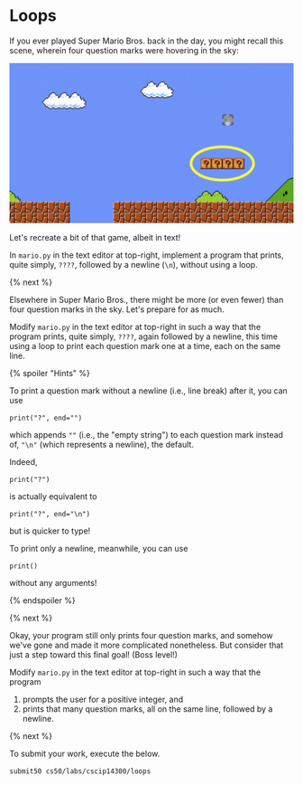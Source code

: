 # Loops

If you ever played Super Mario Bros. back in the day, you might recall this scene, wherein four question marks were hovering in the sky:

![four question marks in a row](mario.png)

Let's recreate a bit of that game, albeit in text!

In `mario.py` in the text editor at top-right, implement a program that prints, quite simply, `????`, followed by a newline (`\n`), without using a loop.

{% next %}

Elsewhere in Super Mario Bros., there might be more (or even fewer) than four question marks in the sky. Let's prepare for as much.

Modify `mario.py` in the text editor at top-right in such a way that the program prints, quite simply, `????`, again followed by a newline, this time using a loop to print each question mark one at a time, each on the same line.

{% spoiler "Hints" %}

To print a question mark without a newline (i.e., line break) after it, you can use

```
print("?", end="")
```

which appends `""` (i.e., the "empty string") to each question mark instead of, `"\n"` (which represents a newline), the default.

Indeed,

```
print("?")
```

is actually equivalent to

```
print("?", end="\n")
```

but is quicker to type!

To print only a newline, meanwhile, you can use

```
print()
```

without any arguments!

{% endspoiler %}

{% next %}

Okay, your program still only prints four question marks, and somehow we've gone and made it more complicated nonetheless. But consider that just a step toward this final goal! (Boss level!)

Modify `mario.py` in the text editor at top-right in such a way that the program

1. prompts the user for a positive integer, and
1. prints that many question marks, all on the same line, followed by a newline.

{% next %}

To submit your work, execute the below.

```
submit50 cs50/labs/cscip14300/loops
```

